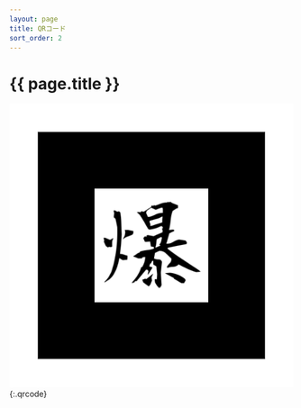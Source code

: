 ```yaml
---
layout: page
title: QRコード
sort_order: 2
---
```

# {{ page.title }}

![QRコード](assets/images/pattern-baku.png){:.qrcode}